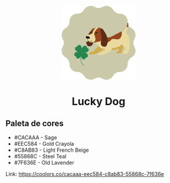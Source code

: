 <p align="center">
  <img width="200px" src="./assets/logo.png">
  <h1 align="center">Lucky Dog</h1>
</p>

## Paleta de cores

* #CACAAA - Sage
* #EEC584 - Gold Crayola
* #C8AB83 - Light French Beige
* #55868C - Steel Teal
* #7F636E - Old Lavender

Link: https://coolors.co/cacaaa-eec584-c8ab83-55868c-7f636e
